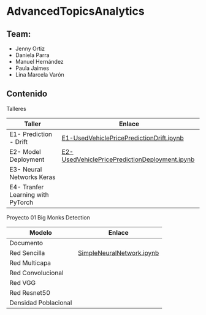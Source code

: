#  AdvancedTopicsAnalytics
## Team:
* Jenny Ortiz
* Daniela Parra
* Manuel Hernández
* Paula Jaimes
* Lina Marcela Varón

## Contenido

Talleres

| Taller   | Enlace | 
|----------|-------------|
| E1- Prediction - Drift | [E1-UsedVehiclePricePredictionDrift.ipynb](https://github.com/linamvaron/AdvancedTopicsAnalytics/blob/main/Exercises/E1-UsedVehiclePricePredictionDrift.ipynb)| 
| E2- Model Deployment  | [E2-UsedVehiclePricePredictionDeployment.ipynb](https://github.com/linamvaron/AdvancedTopicsAnalytics/blob/main/Exercises/E2-UsedVehiclePricePredictionDeployment.ipynb)|
| E3- Neural Networks Keras |   | 
| E4- Tranfer Learning with PyTorch |   | 


Proyecto 01 Big Monks Detection

| Modelo   | Enlace | 
|----------|-------------|
| Documento |    | 
| Red Sencilla  | [SimpleNeuralNetwork.ipynb](https://github.com/linamvaron/AdvancedTopicsAnalytics/blob/main/Projects/P0_BigMonksDetection/SimpleNeuralNetwork.ipynb)   |
| Red Multicapa |  | 
| Red Convolucional |   | 
| Red VGG |   |
| Red Resnet50 |  | 
| Densidad Poblacional |   | 